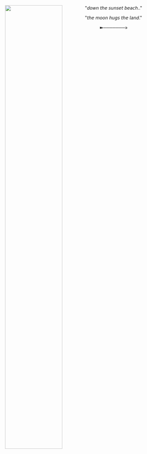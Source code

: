 <div align="center">
    

<img align="left" width="60%" src="https://github.com/user-attachments/assets/176a7711-0cb5-4508-a7af-10a7b0bd7427" />


<h7 align>
"𝘥𝘰𝘸𝘯 𝘵𝘩𝘦 𝘴𝘶𝘯𝘴𝘦𝘵 𝘣𝘦𝘢𝘤𝘩.."

  "𝘵𝘩𝘦 𝘮𝘰𝘰𝘯 𝘩𝘶𝘨𝘴 𝘵𝘩𝘦 𝘭𝘢𝘯𝘥."

➽───────»
  




